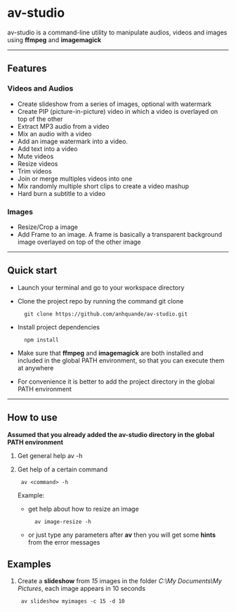 # av-studio
av-studio is a command-line utility to manipulate audios, videos and images using **ffmpeg** and **imagemagick**

-----------------------
## Features
### Videos and Audios
* Create slideshow from a series of images, optional with watermark
* Create PIP (picture-in-picture) video in which a video is overlayed on top of the other
* Extract MP3 audio from a video
* Mix an audio with a video
* Add an image watermark into a video.
* Add text into a video
* Mute videos 
* Resize videos
* Trim videos
* Join or merge multiples videos into one
* Mix randomly multiple short clips to create a video mashup
* Hard burn a subtitle to a video

### Images
* Resize/Crop a image
* Add Frame to an image. A frame is basically a transparent background image overlayed on top of the other image

-----------------------
## Quick start
* Launch your terminal and go to your workspace directory
* Clone the project repo by running the command git clone

        git clone https://github.com/anhquande/av-studio.git

* Install project dependencies

        npm install

* Make sure that **ffmpeg** and **imagemagick** are both installed and included in the global PATH environment, so that you can execute them at anywhere
* For convenience it is better to add the project directory in the global PATH environment

-----------------------
## How to use
**Assumed that you already added the av-studio directory in the global PATH environment** 
1. Get general help 
        av -h

2. Get help of a certain command
        
        av <command> -h

    Example:
    * get help about how to resize an image
        
            av image-resize -h

    * or just type any parameters after **av** then you will get some __hints__ from the error messages


## Examples
1. Create a **slideshow** from *15* images in the folder *C:\My Documents\My Pictures*, each image appears in 10 seconds

        av slideshow myimages -c 15 -d 10